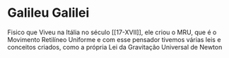 # Galileu Galilei

Fisico que Viveu na Itália no século [[17-XVII]], ele criou o MRU, que é o Movimento Retilíneo Uniforme e com esse pensador tivemos várias leis e conceitos criados, como a própria Lei da Gravitação Universal de Newton
